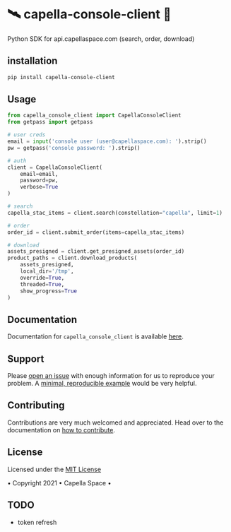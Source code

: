 # 🛰️ capella-console-client 🐐
Python SDK for api.capellaspace.com (search, order, download)


## installation

```bash
pip install capella-console-client
```

## Usage


```python
from capella_console_client import CapellaConsoleClient
from getpass import getpass

# user creds
email = input('console user (user@capellaspace.com): ').strip() 
pw = getpass('console password: ').strip()  

# auth
client = CapellaConsoleClient(
    email=email, 
    password=pw,
    verbose=True
)

# search
capella_stac_items = client.search(constellation="capella", limit=1)

# order
order_id = client.submit_order(items=capella_stac_items)

# download
assets_presigned = client.get_presigned_assets(order_id)
product_paths = client.download_products(
    assets_presigned, 
    local_dir='/tmp',
    override=True,
    threaded=True,
    show_progress=True
)
```



## Documentation

Documentation for `capella_console_client` is available [here](TODO).

## Support

Please [open an issue](https://github.com/capellaspace/console-client/issues/new)
with enough information for us to reproduce your problem.
A [minimal, reproducible example](https://stackoverflow.com/help/minimal-reproducible-example)
would be very helpful.

## Contributing

Contributions are very much welcomed and appreciated. Head over to the documentation on [how to contribute](TODO).


## License
Licensed under the [MIT License](https://github.com/capellaspace/console-client/blob/master/LICENSE)

• Copyright 2021 • Capella Space •


## TODO

* token refresh